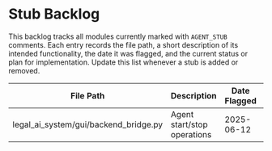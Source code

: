 # Stub Backlog

This backlog tracks all modules currently marked with `AGENT_STUB` comments. Each entry records the
file path, a short description of its intended functionality, the date it was flagged, and the
current status or plan for implementation. Update this list whenever a stub is added or removed.

| File Path | Description | Date Flagged | Status/Plan |
|-----------|-------------|--------------|-------------|
| legal_ai_system/gui/backend_bridge.py | Agent start/stop operations | 2025-06-12 | Await API implementation |
